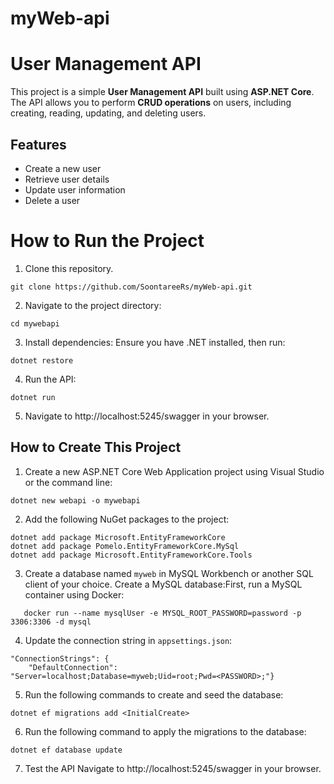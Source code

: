 # myWeb-api
# User Management API
This project is a simple **User Management API** built using **ASP.NET Core**. The API allows you to perform **CRUD operations** on users, including creating, reading, updating, and deleting users.

## Features

- Create a new user
- Retrieve user details
- Update user information
- Delete a user

# How to Run the Project
1. Clone this repository.
```
git clone https://github.com/SoontareeRs/myWeb-api.git
```
2. Navigate to the project directory:
```
cd mywebapi
```
3. Install dependencies: Ensure you have .NET installed, then run:
```
dotnet restore
```
4. Run the API:
```
dotnet run
```
5. Navigate to http://localhost:5245/swagger in your browser.

## How to Create This Project
1. Create a new ASP.NET Core Web Application project using Visual Studio or the command line:
```
dotnet new webapi -o mywebapi
```
2. Add the following NuGet packages to the project:
```
dotnet add package Microsoft.EntityFrameworkCore
dotnet add package Pomelo.EntityFrameworkCore.MySql
dotnet add package Microsoft.EntityFrameworkCore.Tools
```
3. Create a database named `myweb` in MySQL Workbench or another SQL client of your choice. Create a MySQL database:First, run a MySQL container using Docker:
```
   docker run --name mysqlUser -e MYSQL_ROOT_PASSWORD=password -p 3306:3306 -d mysql
```
4. Update the connection string in `appsettings.json`:
```
"ConnectionStrings": {
    "DefaultConnection": "Server=localhost;Database=myweb;Uid=root;Pwd=<PASSWORD>;"}
```
5. Run the following commands to create and seed the database:
```
dotnet ef migrations add <InitialCreate>
```
6.  Run the following command to apply the migrations to the database:
```
dotnet ef database update
```
7. Test the API Navigate to http://localhost:5245/swagger in your browser.
